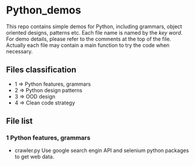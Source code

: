 # Python_demos
This repo contains simple demos for Python, including grammars, object oriented designs, patterns etc.
Each file name is named by the *key word*. For demo details, please refer to the comments at the top of the file. Actually each file may contain a main function to try the code when necessary.

## Files classification
- 1 => Python features, grammars
- 2 => Python design patterns
- 3 => OOD design
- 4 => Clean code strategy

## File list
### 1 Python features, grammars
- crawler.py  Use google search engin API and selenium python packages to get web data. 
